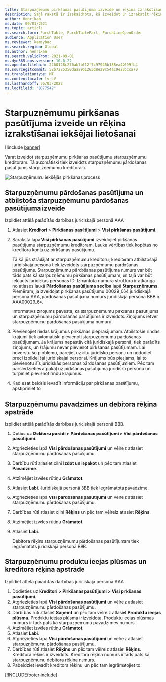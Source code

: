 ```yaml
---
title: Starpuzņēmumu pirkšanas pasūtījuma izveide un rēķina izrakstīšanai iekšējai lietošanai
description: Šajā rakstā ir izskaidrots, kā izveidot un izrakstīt rēķinu starpuzņēmumu pirkšanas pasūtījumam iekšējai lietošanai
author: Henrikan
ms.date: 09/01/2021
ms.topic: article
ms.search.form: PurchTable, PurchTablePart, PurchLineOpenOrder
audience: Application User
ms.reviewer: kamaybac
ms.search.region: Global
ms.author: henrikan
ms.search.validFrom: 2021-09-01
ms.dyn365.ops.version: 10.0.22
ms.openlocfilehash: 2260128c276ab7b712f7c97945b188ea42099fb4
ms.sourcegitcommit: 52b7225350daa29b1263d8e29c54ac9e20bcca70
ms.translationtype: MT
ms.contentlocale: lv-LV
ms.lasthandoff: 06/03/2022
ms.locfileid: "8877542"
---
```

# <a name="create-and-invoice-an-intercompany-purchase-order-for-internal-use"></a>Starpuzņēmumu pirkšanas pasūtījuma izveide un rēķina izrakstīšanai iekšējai lietošanai

[!include [banner](../../includes/banner.md)]

Varat izveidot starpuzņēmumu pirkšanas pasūtījumu starpuzņēmumu kreditoram. Tā automātiski tiek izveidots starpuzņēmumu pārdošanas pasūtījums starpuzņēmumu kreditoram.

![Starpuzņēmumu iekšējās pirkšanas process](media/intercompanypurchaseprocess.png)

## <a name="create-an-intercompany-purchase-order-and-a-corresponding-intercompany-sales-order"></a>Starpuzņēmumu pārdošanas pasūtījuma un atbilstoša starpuzņēmumu pārdošanas pasūtījuma izveide

Izpildiet attēlā parādītās darbības juridiskajā personā AAA.

1. Atlasiet **Kreditori** \> **Pirkšanas pasūtījumi** \> **Visi pirkšanas pasūtījumi**.
1. Saraksta lapā **Visi pirkšanas pasūtījumi** izveidojiet pirkšanas pasūtījumu starpuzņēmumu kreditoram. Lauka vērtības tiek kopētas no kreditora konta uz pirkšanas pasūtījumu.

    Tā kā jūs strādājat ar starpuzņēmumu kreditoru, kreditoram atbilstošajā juridiskajā personā tiek izveidots starpuzņēmumu pārdošanas pasūtījums. Starpuzņēmumu pārdošanas pasūtījuma numurs var būt tāds pats kā starpuzņēmumu pirkšanas pasūtījumam, un tajā var būt iekļauts juridiskās personas ID. Izmantotā numura struktūra ir atkarīga no atlases laukā **Pārdošanas pasūtījuma secība** lapā **Starpuzņēmums**. Piemēram, ja izveidojat pirkšanas pasūtījumu 00029\_064 juridiskajā personā AAA, pārdošanas pasūtījuma numurs juridiskajā personā BBB ir AAA00029\_64.

    Informatīvs ziņojums pavēsta, ka starpuzņēmumu pirkšanas pasūtījums un starpuzņēmumu pārdošanas pasūtījums ir izveidots. Ziņojums ietver starpuzņēmumu pārdošanas pasūtījuma numuru.

1. Pievienojiet rindas krājumus pirkšanas pieprasījumam. Atbilstošie rindas krājumi tiek automātiski pievienoti starpuzņēmumu pārdošanas pasūtījumam. Ja krājums nepastāv citā juridiskajā personā, tiek parādīts ziņojums, un krājumu nevar pievienot pirkšanas pasūtījumam. Lai novērstu šo problēmu, pārejiet uz citu juridisko personu un nododiet preci izpildei šai juridiskajai personai. Krājums būs pieejams, lai to pievienotu šīs juridiskās personas pārdošanas pasūtījumiem. Pēc tam pārslēdzieties atpakaļ uz pirkšanas pasūtījuma juridisko personu un turpiniet pievienot rindu krājumus.
1. Kad esat beidzis ievadīt informāciju par pirkšanas pasūtījumu, apstipriniet to.

## <a name="process-the-intercompany-packing-slip-and-customer-invoice"></a>Starpuzņēmumu pavadzīmes un debitora rēķina apstrāde

Izpildiet attēlā parādītās darbības juridiskajā personā BBB.

1. Doties uz **Debitoru parādi \> Pārdošanas pasūtījumi \> Visi pārdošanas pasūtījumi**.
1. Atgriezieties lapā **Visi pārdošanas pasūtījumi** un vēlreiz atlasiet starpuzņēmumu pārdošanas pasūtījumu.
1. Darbību rūtī atlasiet cilni **Izdot un iepakot** un pēc tam atlasiet **Pavadzīme**.
1. Atzīmējiet izvēles rūtiņu **Grāmatot**.
1. Atlasiet **Labi**. Juridiskajā personā BBB tiek iegrāmatota pavadzīme.
1. Atgriezieties lapā **Visi pārdošanas pasūtījumi** un vēlreiz atlasiet starpuzņēmumu pārdošanas pasūtījumu.
1. Darbības rūtī atlasiet cilni **Rēķins** un pēc tam vēlreiz atlasiet **Rēķins**.
1. Atzīmējiet izvēles rūtiņu **Grāmatot**.
1. Atlasiet **Labi**.

    Debitora rēķins starpuzņēmumu pārdošanas pasūtījumam tiek iegrāmatots juridiskajā personā BBB.

## <a name="process-the-intercompany-product-receipt-and-vendor-invoice"></a>Starpuzņēmumu produktu ieejas plūsmas un kreditora rēķina apstrāde

Izpildiet attēlā parādītās darbības juridiskajā personā AAA.

1. Dodieties uz **Kreditori \> Pirkšanas pasūtījumi \> Visi pirkšanas pasūtījumi**.
1. Atgriezieties lapā **Visi pārdošanas pasūtījumi** un vēlreiz atlasiet starpuzņēmumu pārdošanas pasūtījumu.
1. Darbības rūtī atlasiet **Saņemt** un pēc tam vēlreiz atlasiet **Produktu ieejas plūsma**. Produktu ieejas plūsma ir izveidota. Produktu ieejas plūsmas numurs ir tāds pats kā starpuzņēmumu pavadzīmes numurs.
1. Atzīmējiet izvēles rūtiņu **Grāmatot**.
1. Atlasiet **Labi**.
1. Atgriezieties lapā **Visi pārdošanas pasūtījumi** un vēlreiz atlasiet starpuzņēmumu pārdošanas pasūtījumu.
1. Darbības rūtī atlasiet **Rēķins** un pēc tam vēlreiz atlasiet **Rēķins**. Kreditora rēķins ir izveidots. Kreditora rēķina numurs ir tāds pats kā starpuzņēmumu debitora rēķina numurs.
1. Pabeidziet ievadīt kreditora rēķinu, un pēc tam iegrāmatojiet to.

[!INCLUDE[footer-include](../../includes/footer-banner.md)]
